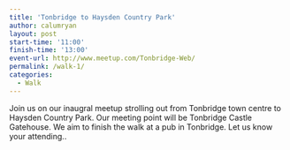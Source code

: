 ```yaml
---
title: 'Tonbridge to Haysden Country Park'
author: calumryan
layout: post
start-time: '11:00'
finish-time: '13:00'
event-url: http://www.meetup.com/Tonbridge-Web/
permalink: /walk-1/
categories:
  - Walk
---
```

Join us on our inaugral meetup strolling out from Tonbridge town centre to Haysden Country Park. Our meeting point will be Tonbridge Castle Gatehouse. We aim to finish the walk at a pub in Tonbridge. Let us know your attending.. <!--more-->
